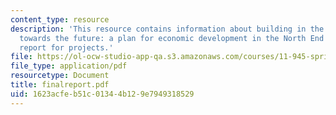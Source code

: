 ```yaml
---
content_type: resource
description: 'This resource contains information about building in the present, growing
  towards the future: a plan for economic development in the North End as a final
  report for projects.'
file: https://ol-ocw-studio-app-qa.s3.amazonaws.com/courses/11-945-springfield-studio-fall-2005/1623acfeb51c01344b129e7949318529_finalreport.pdf
file_type: application/pdf
resourcetype: Document
title: finalreport.pdf
uid: 1623acfe-b51c-0134-4b12-9e7949318529
---
```

